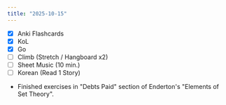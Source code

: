 ```yaml
---
title: "2025-10-15"
---
```


- [x] Anki Flashcards
- [x] KoL
- [x] Go
- [ ] Climb (Stretch / Hangboard x2)
- [ ] Sheet Music (10 min.)
- [ ] Korean (Read 1 Story)

* Finished exercises in "Debts Paid" section of Enderton's "Elements of Set Theory".